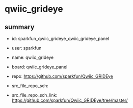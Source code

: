 # qwiic_grideye
 
## summary 
* id: sparkfun_qwiic_grideye_qwiic_grideye_panel
* user: sparkfun
* name: qwiic_grideye
* board: qwiic_grideye_panel
* repo: https://github.com/sparkfun/Qwiic_GRIDEye



* src_file_repo_sch: 
* src_file_repo_sch_link: https://github.com/sparkfun/Qwiic_GRIDEye/tree/master/






